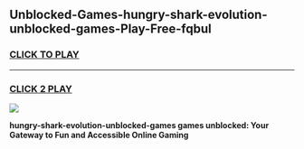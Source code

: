 
## Unblocked-Games-hungry-shark-evolution-unblocked-games-Play-Free-fqbul
<h3>
<a href="https://premium76.site?title=hungry-shark-evolution-unblocked-games&ref=20A">CLICK TO PLAY</a></h3>
<hr>

<h3>
<a href="https://premium76.site?title=hungry-shark-evolution-unblocked-games&ref=20A">CLICK 2 PLAY</a>
  
</h3>

<a href="https://premium76.site?title=hungry-shark-evolution-unblocked-games&ref=20A"><img src="https://clearcache.store/games.png"></a>


**hungry-shark-evolution-unblocked-games games unblocked: Your Gateway to Fun and Accessible Online Gaming**
